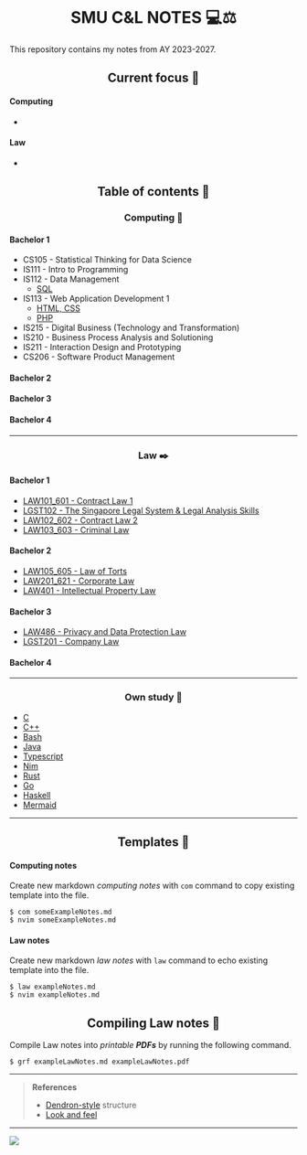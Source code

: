 <h1 align="center">SMU C&L NOTES 💻⚖️</h1>

This repository contains my notes from AY 2023-2027.

<h2 align="center">Current focus 📌</h2>

#### Computing

*

#### Law

*

<h2 align="center">Table of contents 📑</h2>

<h3 align="center">Computing 💽</h3>

<h4>Bachelor 1</h4>

* CS105 - Statistical Thinking for Data Science
* IS111 - Intro to Programming
* IS112 - Data Management
  * [SQL](bach1.IS112.sql.md)
* IS113 - Web Application Development 1
  * [HTML, CSS](bach1.IS113.htmlcss.md)
  * [PHP](bach1.IS113.php.md)
* IS215 - Digital Business (Technology and Transformation)
* IS210 - Business Process Analysis and Solutioning
* IS211 - Interaction Design and Prototyping
* CS206 - Software Product Management

<h4>Bachelor 2</h4>

<h4>Bachelor 3</h4>

<h4>Bachelor 4</h4>

---

<h3 align="center">Law ✒️</h3>

<h4>Bachelor 1</h4>

* [LAW101_601 - Contract Law 1](bach1.law101.Contract1)
* [LGST102 - The Singapore Legal System & Legal Analysis Skills](bach1.lgst102.SGLegalSystem)
* [LAW102_602 - Contract Law 2](bach1.law102.Contract2)
* [LAW103_603 - Criminal Law](bach1.law103.Criminal)

<h4>Bachelor 2</h4>

* [LAW105_605 - Law of Torts](bach2.law105.Tort)
* [LAW201_621 - Corporate Law](bach2.law201.Corporate)
* [LAW401 - Intellectual Property Law](bach2.law401.IPLaw)

<h4>Bachelor 3</h4>

* [LAW486 - Privacy and Data Protection Law](bach3.law486.PrivacyDataProtectLaw)
* [LGST201 - Company Law](bach3.lgst201.CompanyLaw)

<h4>Bachelor 4</h4>

---

<h3 align="center">Own study 🏣</h3>

* [C](ownstudy.C.md)
* [C++](ownstudy.CPP.md)
* [Bash](ownstudy.Bash.md)
* [Java](ownstudy.Java.md)
* [Typescript](ownstudy.Typescript.md)
* [Nim](ownstudy.Nim.md)
* [Rust](ownstudy.Rust.md)
* [Go](ownstudy.Go.md)
* [Haskell](ownstudy.Haskell.md)
* [Mermaid](ownstudy.Markdown.Mermaid.md)

---

<h2 align="center">Templates 🥮</h2>

#### Computing notes

Create new markdown *computing notes* with `com` command to copy existing template into the file.

```console
$ com someExampleNotes.md
$ nvim someExampleNotes.md
```

#### Law notes

Create new markdown *law notes* with `law` command to echo existing template into the file.

```console
$ law exampleNotes.md
$ nvim exampleNotes.md
```

<h2 align="center">Compiling Law notes 🎌</h2>

Compile Law notes into *printable **PDFs*** by running the following command.

```console
$ grf exampleLawNotes.md exampleLawNotes.pdf
```

---

> **References**
>
> * [Dendron-style]() structure
> * [Look and feel](https://betterprogramming.pub/taking-my-university-course-computer-science-notes-in-latex-7565875fdde7)

---

![](https://user-images.githubusercontent.com/117062305/230006500-b6b862da-7263-4012-88ec-8506328541a5.png)
